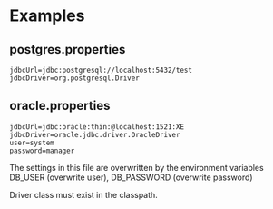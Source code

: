 # Examples #
## postgres.properties ##

```
jdbcUrl=jdbc:postgresql://localhost:5432/test
jdbcDriver=org.postgresql.Driver
```

## oracle.properties ##

```
jdbcUrl=jdbc:oracle:thin:@localhost:1521:XE
jdbcDriver=oracle.jdbc.driver.OracleDriver
user=system
password=manager
```


The settings in this file are overwritten by the environment variables DB\_USER (overwrite user), DB\_PASSWORD (overwrite password)

Driver class must exist in the classpath.